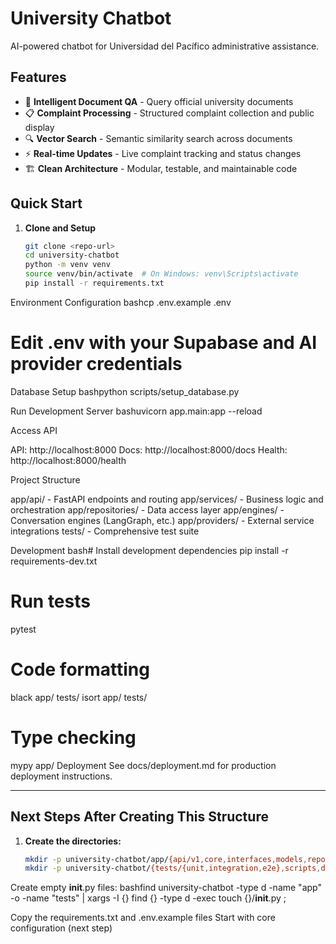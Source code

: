 # University Chatbot

AI-powered chatbot for Universidad del Pacífico administrative assistance.

## Features

- 🤖 **Intelligent Document QA** - Query official university documents
- 📋 **Complaint Processing** - Structured complaint collection and public display
- 🔍 **Vector Search** - Semantic similarity search across documents
- ⚡ **Real-time Updates** - Live complaint tracking and status changes
- 🏗️ **Clean Architecture** - Modular, testable, and maintainable code

## Quick Start

1. **Clone and Setup**
   ```bash
   git clone <repo-url>
   cd university-chatbot
   python -m venv venv
   source venv/bin/activate  # On Windows: venv\Scripts\activate
   pip install -r requirements.txt

Environment Configuration
bashcp .env.example .env
# Edit .env with your Supabase and AI provider credentials

Database Setup
bashpython scripts/setup_database.py

Run Development Server
bashuvicorn app.main:app --reload

Access API

API: http://localhost:8000
Docs: http://localhost:8000/docs
Health: http://localhost:8000/health



Project Structure

app/api/ - FastAPI endpoints and routing
app/services/ - Business logic and orchestration
app/repositories/ - Data access layer
app/engines/ - Conversation engines (LangGraph, etc.)
app/providers/ - External service integrations
tests/ - Comprehensive test suite

Development
bash# Install development dependencies
pip install -r requirements-dev.txt

# Run tests
pytest

# Code formatting
black app/ tests/
isort app/ tests/

# Type checking  
mypy app/
Deployment
See docs/deployment.md for production deployment instructions.

---

## **Next Steps After Creating This Structure**

1. **Create the directories:**
   ```bash
   mkdir -p university-chatbot/app/{api/v1,core,interfaces,models,repositories,services,engines,providers/{llm,database,storage},utils}
   mkdir -p university-chatbot/{tests/{unit,integration,e2e},scripts,data/{uploads,processed,sample_documents},docs}

Create empty __init__.py files:
bashfind university-chatbot -type d -name "app" -o -name "tests" | xargs -I {} find {} -type d -exec touch {}/__init__.py \;

Copy the requirements.txt and .env.example files
Start with core configuration (next step)
